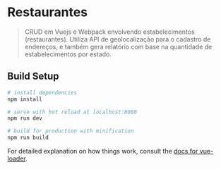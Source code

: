 # Restaurantes

> CRUD em Vuejs e Webpack envolvendo estabelecimentos (restaurantes). Utiliza API de geolocalização para o cadastro de endereços, e também gera relatório com base na quantidade de estabelecimentos por estado. 

## Build Setup

``` bash
# install dependencies
npm install

# serve with hot reload at localhost:8080
npm run dev

# build for production with minification
npm run build
```

For detailed explanation on how things work, consult the [docs for vue-loader](http://vuejs.github.io/vue-loader).
